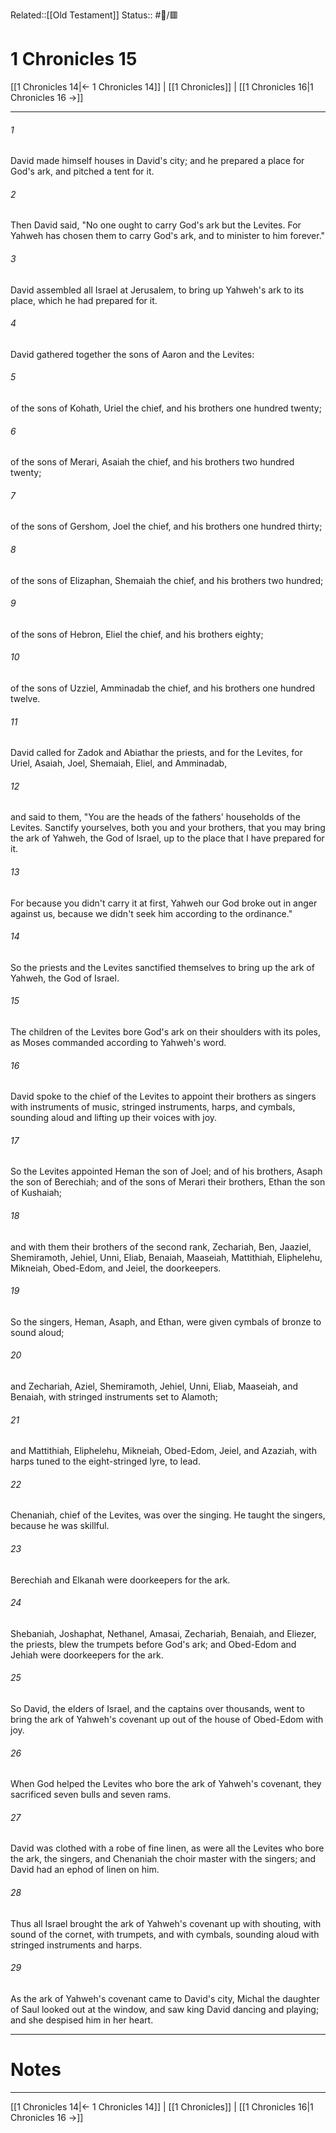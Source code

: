 Related::[[Old Testament]]
Status:: #📖/🟥
# 1 Chronicles 15

[[1 Chronicles 14|← 1 Chronicles 14]] | [[1 Chronicles]] | [[1 Chronicles 16|1 Chronicles 16 →]]
***



###### 1 
David made himself houses in David's city; and he prepared a place for God's ark, and pitched a tent for it. 

###### 2 
Then David said, "No one ought to carry God's ark but the Levites. For Yahweh has chosen them to carry God's ark, and to minister to him forever." 

###### 3 
David assembled all Israel at Jerusalem, to bring up Yahweh's ark to its place, which he had prepared for it. 

###### 4 
David gathered together the sons of Aaron and the Levites: 

###### 5 
of the sons of Kohath, Uriel the chief, and his brothers one hundred twenty; 

###### 6 
of the sons of Merari, Asaiah the chief, and his brothers two hundred twenty; 

###### 7 
of the sons of Gershom, Joel the chief, and his brothers one hundred thirty; 

###### 8 
of the sons of Elizaphan, Shemaiah the chief, and his brothers two hundred; 

###### 9 
of the sons of Hebron, Eliel the chief, and his brothers eighty; 

###### 10 
of the sons of Uzziel, Amminadab the chief, and his brothers one hundred twelve. 

###### 11 
David called for Zadok and Abiathar the priests, and for the Levites, for Uriel, Asaiah, Joel, Shemaiah, Eliel, and Amminadab, 

###### 12 
and said to them, "You are the heads of the fathers' households of the Levites. Sanctify yourselves, both you and your brothers, that you may bring the ark of Yahweh, the God of Israel, up to the place that I have prepared for it. 

###### 13 
For because you didn't carry it at first, Yahweh our God broke out in anger against us, because we didn't seek him according to the ordinance." 

###### 14 
So the priests and the Levites sanctified themselves to bring up the ark of Yahweh, the God of Israel. 

###### 15 
The children of the Levites bore God's ark on their shoulders with its poles, as Moses commanded according to Yahweh's word. 

###### 16 
David spoke to the chief of the Levites to appoint their brothers as singers with instruments of music, stringed instruments, harps, and cymbals, sounding aloud and lifting up their voices with joy. 

###### 17 
So the Levites appointed Heman the son of Joel; and of his brothers, Asaph the son of Berechiah; and of the sons of Merari their brothers, Ethan the son of Kushaiah; 

###### 18 
and with them their brothers of the second rank, Zechariah, Ben, Jaaziel, Shemiramoth, Jehiel, Unni, Eliab, Benaiah, Maaseiah, Mattithiah, Eliphelehu, Mikneiah, Obed-Edom, and Jeiel, the doorkeepers. 

###### 19 
So the singers, Heman, Asaph, and Ethan, were given cymbals of bronze to sound aloud; 

###### 20 
and Zechariah, Aziel, Shemiramoth, Jehiel, Unni, Eliab, Maaseiah, and Benaiah, with stringed instruments set to Alamoth; 

###### 21 
and Mattithiah, Eliphelehu, Mikneiah, Obed-Edom, Jeiel, and Azaziah, with harps tuned to the eight-stringed lyre, to lead. 

###### 22 
Chenaniah, chief of the Levites, was over the singing. He taught the singers, because he was skillful. 

###### 23 
Berechiah and Elkanah were doorkeepers for the ark. 

###### 24 
Shebaniah, Joshaphat, Nethanel, Amasai, Zechariah, Benaiah, and Eliezer, the priests, blew the trumpets before God's ark; and Obed-Edom and Jehiah were doorkeepers for the ark. 

###### 25 
So David, the elders of Israel, and the captains over thousands, went to bring the ark of Yahweh's covenant up out of the house of Obed-Edom with joy. 

###### 26 
When God helped the Levites who bore the ark of Yahweh's covenant, they sacrificed seven bulls and seven rams. 

###### 27 
David was clothed with a robe of fine linen, as were all the Levites who bore the ark, the singers, and Chenaniah the choir master with the singers; and David had an ephod of linen on him. 

###### 28 
Thus all Israel brought the ark of Yahweh's covenant up with shouting, with sound of the cornet, with trumpets, and with cymbals, sounding aloud with stringed instruments and harps. 

###### 29 
As the ark of Yahweh's covenant came to David's city, Michal the daughter of Saul looked out at the window, and saw king David dancing and playing; and she despised him in her heart.

---
# Notes


***
[[1 Chronicles 14|← 1 Chronicles 14]] | [[1 Chronicles]] | [[1 Chronicles 16|1 Chronicles 16 →]]
